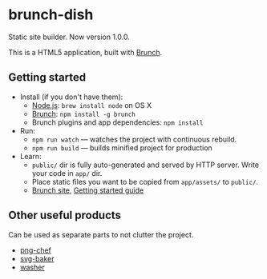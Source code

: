 # brunch-dish

Static site builder. Now version 1.0.0.

This is a HTML5 application, built with [Brunch](http://brunch.io).

## Getting started

- Install (if you don't have them):
  - [Node.js](http://nodejs.org): `brew install node` on OS X
  - [Brunch](http://brunch.io): `npm install -g brunch`
  - Brunch plugins and app dependencies: `npm install`
- Run:
  - `npm run watch` — watches the project with continuous rebuild.
  - `npm run build` — builds minified project for production
- Learn:
  - `public/` dir is fully auto-generated and served by HTTP server. Write your code in `app/` dir.
  - Place static files you want to be copied from `app/assets/` to `public/`.
  - [Brunch site](http://brunch.io), [Getting started guide](https://github.com/brunch/brunch-guide#readme)

## Other useful products

Сan be used as separate parts to not clutter the project.

- [png-chef](https://github.com/ethcrawford/png-chef)
- [svg-baker](https://github.com/ethcrawford/svg-baker)
- [washer](https://github.com/ethcrawford/washer)
